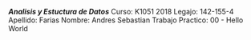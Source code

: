 ***Analisis y Estuctura de Datos***
Curso: K1051
2018
Legajo: 142-155-4
Apellido: Farias
Nombre: Andres Sebastian
Trabajo Practico: 00 - Hello World
